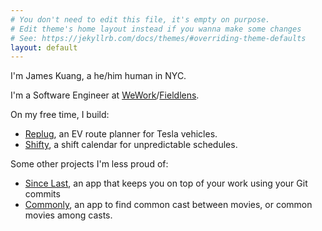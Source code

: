 ```yaml
---
# You don't need to edit this file, it's empty on purpose.
# Edit theme's home layout instead if you wanna make some changes
# See: https://jekyllrb.com/docs/themes/#overriding-theme-defaults
layout: default
---
```

I'm James Kuang, a he/him human in NYC.

I'm a Software Engineer at [WeWork](https://www.wework.com)/[Fieldlens](https://fieldlens.com).

On my free time, I build:
- [Replug](https://apps.apple.com/us/app/replug/id1279136790), an EV route planner for Tesla vehicles.
- [Shifty](http://www.shiftycalendar.com), a shift calendar for unpredictable schedules.

Some other projects I'm less proud of:
- [Since Last](https://apps.apple.com/us/app/since-last/id1234428549), an app that keeps you on top of your work using your Git commits
- [Commonly](https://apps.apple.com/us/app/commonly/id562046454), an app to find common cast between movies, or common movies among casts.
